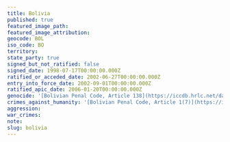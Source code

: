```yaml
---
title: Bolivia
published: true
featured_image_path:
featured_image_attribution:
geocode: BOL
iso_code: BO
territory:
state_party: true
signed_but_not_ratified: false
signed_date: 1998-07-17T00:00:00.000Z
ratified_or_acceded_date: 2002-06-27T00:00:00.000Z
entry_into_force_date: 2002-09-01T00:00:00.000Z
ratified_apic_date: 2006-01-20T00:00:00.000Z
genocide: '[Bolivian Penal Code, Article 138](https://iccdb.hrlc.net/data/doc/729/)'
crimes_against_humanity: '[Bolivian Penal Code, Article 1(7)](https://iccdb.hrlc.net/data/doc/729/)'
aggression:
war_crimes:
note:
slug: bolivia
---
```



